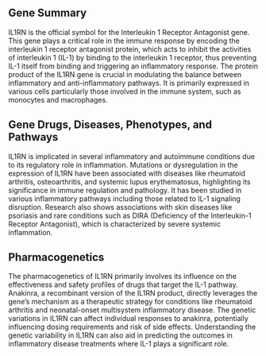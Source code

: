 ## Gene Summary
IL1RN is the official symbol for the Interleukin 1 Receptor Antagonist gene. This gene plays a critical role in the immune response by encoding the interleukin 1 receptor antagonist protein, which acts to inhibit the activities of interleukin 1 (IL-1) by binding to the interleukin 1 receptor, thus preventing IL-1 itself from binding and triggering an inflammatory response. The protein product of the IL1RN gene is crucial in modulating the balance between inflammatory and anti-inflammatory pathways. It is primarily expressed in various cells particularly those involved in the immune system, such as monocytes and macrophages.

## Gene Drugs, Diseases, Phenotypes, and Pathways
IL1RN is implicated in several inflammatory and autoimmune conditions due to its regulatory role in inflammation. Mutations or dysregulation in the expression of IL1RN have been associated with diseases like rheumatoid arthritis, osteoarthritis, and systemic lupus erythematosus, highlighting its significance in immune regulation and pathology. It has been studied in various inflammatory pathways including those related to IL-1 signaling disruption. Research also shows associations with skin diseases like psoriasis and rare conditions such as DIRA (Deficiency of the Interleukin-1 Receptor Antagonist), which is characterized by severe systemic inflammation.

## Pharmacogenetics
The pharmacogenetics of IL1RN primarily involves its influence on the effectiveness and safety profiles of drugs that target the IL-1 pathway. Anakinra, a recombinant version of the IL1RN product, directly leverages the gene’s mechanism as a therapeutic strategy for conditions like rheumatoid arthritis and neonatal-onset multisystem inflammatory disease. The genetic variations in IL1RN can affect individual responses to anakinra, potentially influencing dosing requirements and risk of side effects. Understanding the genetic variability in IL1RN can also aid in predicting the outcomes in inflammatory disease treatments where IL-1 plays a significant role.